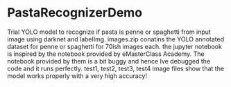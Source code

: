 # PastaRecognizerDemo
Trial YOLO model to recognize if pasta is penne or spaghetti from input image using darknet and labelImg.
images.zip conatins the YOLO annotated dataset for penne or spaghetti for 70ish images each.
the jupyter notebook is inspired by the notebook provided by eMasterClass Academy.
The notebook provided by them is a bit buggy and hence Ive debugged the code and it runs perfectly.
test1, test2, test3, test4 image files show that the model works properly with a very high accuracy!
